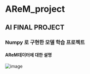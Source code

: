 # AReM_project

## AI FINAL PROJECT 

### Numpy 로 구현한 모델 학습 프로젝트
#### AReM데이터에 대한 설명
![image](https://user-images.githubusercontent.com/49263650/99617534-deea7100-2a62-11eb-9d6b-650e67e7cb63.png)

